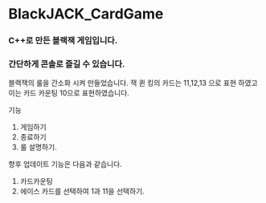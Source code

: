 # BlackJACK_CardGame
### C++로 만든 블랙잭 게임입니다.
### 간단하게 콘솔로 즐길 수 있습니다.
블랙잭의 룰을 간소화 시켜 만들었습니다. 잭 퀸 킹의 카드는 11,12,13 으로 표현 하였고 이는 카드 카운팅 10으로 표현하였습니다.

기능
1. 게임하기
2. 종료하기
3. 룰 설명하기.


향후 업데이트 기능은 다음과 같습니다.
1. 카드카운팅
2. 에이스 카드를 선택하여 1과 11을 선택하기.
